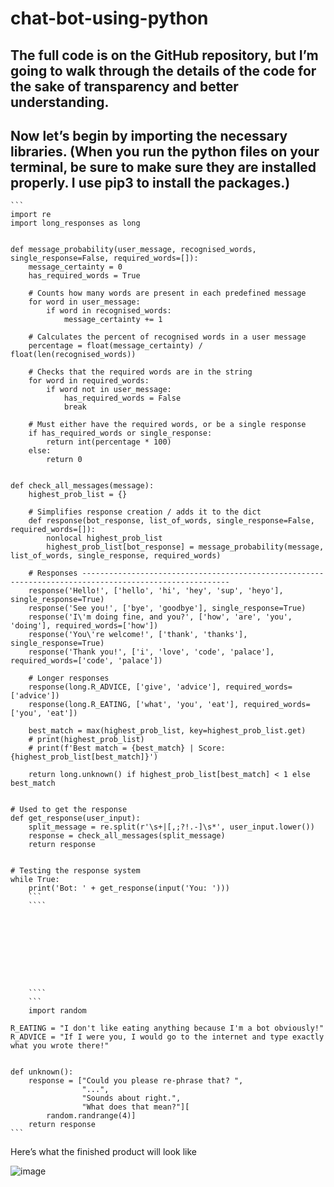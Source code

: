 # chat-bot-using-python


## The full code is on the GitHub repository, but I’m going to walk through the details of the code for the sake of transparency and better understanding.
## Now let’s begin by importing the necessary libraries. (When you run the python files on your terminal, be sure to make sure they are installed properly. I use pip3 to install the packages.)
````
```
import re
import long_responses as long


def message_probability(user_message, recognised_words, single_response=False, required_words=[]):
    message_certainty = 0
    has_required_words = True

    # Counts how many words are present in each predefined message
    for word in user_message:
        if word in recognised_words:
            message_certainty += 1

    # Calculates the percent of recognised words in a user message
    percentage = float(message_certainty) / float(len(recognised_words))

    # Checks that the required words are in the string
    for word in required_words:
        if word not in user_message:
            has_required_words = False
            break

    # Must either have the required words, or be a single response
    if has_required_words or single_response:
        return int(percentage * 100)
    else:
        return 0


def check_all_messages(message):
    highest_prob_list = {}

    # Simplifies response creation / adds it to the dict
    def response(bot_response, list_of_words, single_response=False, required_words=[]):
        nonlocal highest_prob_list
        highest_prob_list[bot_response] = message_probability(message, list_of_words, single_response, required_words)

    # Responses -------------------------------------------------------------------------------------------------------
    response('Hello!', ['hello', 'hi', 'hey', 'sup', 'heyo'], single_response=True)
    response('See you!', ['bye', 'goodbye'], single_response=True)
    response('I\'m doing fine, and you?', ['how', 'are', 'you', 'doing'], required_words=['how'])
    response('You\'re welcome!', ['thank', 'thanks'], single_response=True)
    response('Thank you!', ['i', 'love', 'code', 'palace'], required_words=['code', 'palace'])

    # Longer responses
    response(long.R_ADVICE, ['give', 'advice'], required_words=['advice'])
    response(long.R_EATING, ['what', 'you', 'eat'], required_words=['you', 'eat'])

    best_match = max(highest_prob_list, key=highest_prob_list.get)
    # print(highest_prob_list)
    # print(f'Best match = {best_match} | Score: {highest_prob_list[best_match]}')

    return long.unknown() if highest_prob_list[best_match] < 1 else best_match


# Used to get the response
def get_response(user_input):
    split_message = re.split(r'\s+|[,;?!.-]\s*', user_input.lower())
    response = check_all_messages(split_message)
    return response


# Testing the response system
while True:
    print('Bot: ' + get_response(input('You: ')))
    ```
    ````
    
    
    
    
    
    
    
    
    
    ````
    ```
    import random

R_EATING = "I don't like eating anything because I'm a bot obviously!"
R_ADVICE = "If I were you, I would go to the internet and type exactly what you wrote there!"


def unknown():
    response = ["Could you please re-phrase that? ",
                "...",
                "Sounds about right.",
                "What does that mean?"][
        random.randrange(4)]
    return response
```
````

Here’s what the finished product will look like

![image](https://user-images.githubusercontent.com/85651071/125214335-4a69a300-e2bf-11eb-8b2a-f2e8f6c3af6c.png)




